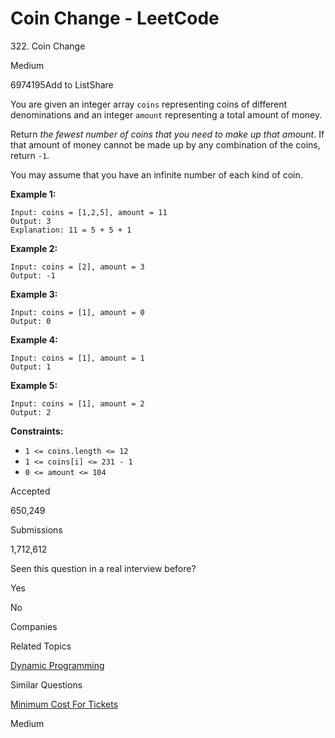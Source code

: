 
# Coin Change - LeetCode

322\. Coin Change

Medium

6974195Add to ListShare

You are given an integer array `coins` representing coins of different denominations and an integer `amount` representing a total amount of money.

Return _the fewest number of coins that you need to make up that amount_. If that amount of money cannot be made up by any combination of the coins, return `-1`.

You may assume that you have an infinite number of each kind of coin.

**Example 1:**

```plain
Input: coins = [1,2,5], amount = 11
Output: 3
Explanation: 11 = 5 + 5 + 1
```

**Example 2:**

```plain
Input: coins = [2], amount = 3
Output: -1
```

**Example 3:**

```plain
Input: coins = [1], amount = 0
Output: 0
```

**Example 4:**

```plain
Input: coins = [1], amount = 1
Output: 1
```

**Example 5:**

```plain
Input: coins = [1], amount = 2
Output: 2
```

**Constraints:**

*   `1 <= coins.length <= 12`
*   `1 <= coins[i] <= 231 - 1`
*   `0 <= amount <= 104`

Accepted

650,249

Submissions

1,712,612

Seen this question in a real interview before?

Yes

No

Companies

Related Topics

[Dynamic Programming](https://leetcode.com/tag/dynamic-programming/)

Similar Questions

[Minimum Cost For Tickets](https://leetcode.com/problems/minimum-cost-for-tickets/)

Medium